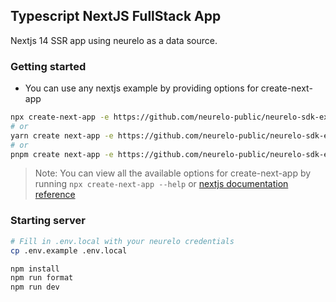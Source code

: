 ## Typescript NextJS FullStack App

Nextjs 14 SSR app using neurelo as a data source.

### Getting started

- You can use any nextjs example by providing options for create-next-app

```bash
npx create-next-app -e https://github.com/neurelo-public/neurelo-sdk-examples/tree/main/typescript/nextjs
# or
yarn create next-app -e https://github.com/neurelo-public/neurelo-sdk-examples/tree/main/typescript/nextjs
# or
pnpm create next-app -e https://github.com/neurelo-public/neurelo-sdk-examples/tree/main/typescript/nextjs
```

> Note: You can view all the available options for create-next-app by running `npx create-next-app --help` or [nextjs documentation reference](https://nextjs.org/docs/app/api-reference/create-next-app#non-interactive)

### Starting server

```bash
# Fill in .env.local with your neurelo credentials
cp .env.example .env.local

npm install
npm run format
npm run dev
```
